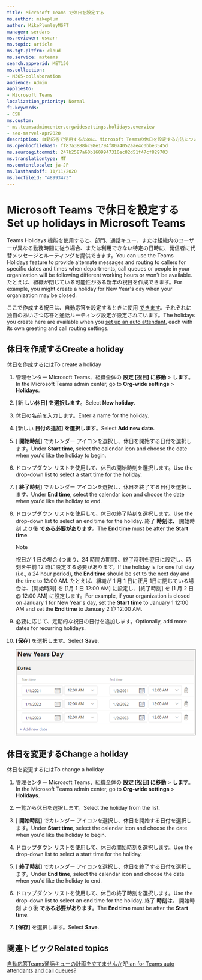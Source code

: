 ```yaml
---
title: Microsoft Teams で休日を設定する
ms.author: mikeplum
author: MikePlumleyMSFT
manager: serdars
ms.reviewer: oscarr
ms.topic: article
ms.tgt.pltfrm: cloud
ms.service: msteams
search.appverid: MET150
ms.collection:
- M365-collaboration
audience: Admin
appliesto:
- Microsoft Teams
localization_priority: Normal
f1.keywords:
- CSH
ms.custom:
- ms.teamsadmincenter.orgwidesettings.holidays.overview
- seo-marvel-apr2020
description: 自動応答で使用するために、Microsoft Teamsの休日を設定する方法について学習します。
ms.openlocfilehash: ff87a3888bc98e1794f8074052aae4c0bbe3545d
ms.sourcegitcommit: 247b2587a60b1609947310ec82d51f47cf829703
ms.translationtype: MT
ms.contentlocale: ja-JP
ms.lasthandoff: 11/11/2020
ms.locfileid: "48993473"
---
```

# <a name="set-up-holidays-in-microsoft-teams"></a><span data-ttu-id="b4472-103">Microsoft Teams で休日を設定する</span><span class="sxs-lookup"><span data-stu-id="b4472-103">Set up holidays in Microsoft Teams</span></span>

<span data-ttu-id="b4472-104">Teams Holidays 機能を使用すると、部門、通話キュー、または組織内のユーザーが異なる勤務時間に従う場合、または利用できない特定の日時に、発信者に代替メッセージとルーティングを提供できます。</span><span class="sxs-lookup"><span data-stu-id="b4472-104">You can use the Teams Holidays feature to provide alternate messages and routing to callers for specific dates and times when departments, call queues or people in your organization will be following different working hours or won't be available.</span></span> <span data-ttu-id="b4472-105">たとえば、組織が閉じている可能性がある新年の祝日を作成できます。</span><span class="sxs-lookup"><span data-stu-id="b4472-105">For example, you might create a holiday for New Year's day when your organization may be closed.</span></span>

<span data-ttu-id="b4472-106">ここで作成する祝日は、自動応答を設定するときに使用 [できます](create-a-phone-system-auto-attendant.md)。それぞれに独自のあいさつ応答と通話ルーティング設定が設定されています。</span><span class="sxs-lookup"><span data-stu-id="b4472-106">The holidays you create here are available when you [set up an auto attendant](create-a-phone-system-auto-attendant.md), each with its own greeting and call routing settings.</span></span>

## <a name="create-a-holiday"></a><span data-ttu-id="b4472-107">休日を作成する</span><span class="sxs-lookup"><span data-stu-id="b4472-107">Create a holiday</span></span>

<span data-ttu-id="b4472-108">休日を作成するには</span><span class="sxs-lookup"><span data-stu-id="b4472-108">To create a holiday</span></span>

1. <span data-ttu-id="b4472-109">管理センター Microsoft Teams、組織全体の **設定 [祝日] に移動**  >  **します**。</span><span class="sxs-lookup"><span data-stu-id="b4472-109">In the Microsoft Teams admin center, go to **Org-wide settings** > **Holidays**.</span></span>

2. <span data-ttu-id="b4472-110">[新 **しい休日] を選択します**。</span><span class="sxs-lookup"><span data-stu-id="b4472-110">Select **New holiday**.</span></span>

3. <span data-ttu-id="b4472-111">休日の名前を入力します。</span><span class="sxs-lookup"><span data-stu-id="b4472-111">Enter a name for the holiday.</span></span>

4. <span data-ttu-id="b4472-112">[新しい **日付の追加] を選択します**。</span><span class="sxs-lookup"><span data-stu-id="b4472-112">Select **Add new date**.</span></span>

5. <span data-ttu-id="b4472-113">[ **開始時刻]** でカレンダー アイコンを選択し、休日を開始する日付を選択します。</span><span class="sxs-lookup"><span data-stu-id="b4472-113">Under **Start time**, select the calendar icon and choose the date when you'd like the holiday to begin.</span></span>

6. <span data-ttu-id="b4472-114">ドロップダウン リストを使用して、休日の開始時刻を選択します。</span><span class="sxs-lookup"><span data-stu-id="b4472-114">Use the drop-down list to select a start time for the holiday.</span></span>

7. <span data-ttu-id="b4472-115">[ **終了時刻]** でカレンダー アイコンを選択し、休日を終了する日付を選択します。</span><span class="sxs-lookup"><span data-stu-id="b4472-115">Under **End time**, select the calendar icon and choose the date when you'd like the holiday to end.</span></span>

8. <span data-ttu-id="b4472-116">ドロップダウン リストを使用して、休日の終了時刻を選択します。</span><span class="sxs-lookup"><span data-stu-id="b4472-116">Use the drop-down list to select an end time for the holiday.</span></span> <span data-ttu-id="b4472-117">終了 **時刻は、** 開始時刻 より後 **である必要があります**。</span><span class="sxs-lookup"><span data-stu-id="b4472-117">The **End time** must be after the **Start time**.</span></span>  

   > [!NOTE]
   > <span data-ttu-id="b4472-118">祝日が 1 日の場合 (つまり、24 時間の期間)、終了時刻を翌日に設定し、時刻を午前 12 時に設定する必要があります。</span><span class="sxs-lookup"><span data-stu-id="b4472-118">If the holiday is for one full day (i.e., a 24 hour period), the **End time** should be set to the next day and the time to 12:00 AM.</span></span> <span data-ttu-id="b4472-119">たとえば、組織が 1 月 1 日に正月 1日に閉じている場合は、[開始時刻] を [1月 1 日 12:00 AM] に設定し、[終了時刻] を [1 月 2 日 @ 12:00 AM] に設定します。</span><span class="sxs-lookup"><span data-stu-id="b4472-119">For example, if your organization is closed on January 1 for New Year's day, set the **Start time** to January 1 12:00 AM and set the **End time** to January 2 @ 12:00 AM.</span></span>

9. <span data-ttu-id="b4472-120">必要に応じて、定期的な祝日の日付を追加します。</span><span class="sxs-lookup"><span data-stu-id="b4472-120">Optionally, add more dates for recurring holidays.</span></span>

10. <span data-ttu-id="b4472-121">**[保存]** を選択します。</span><span class="sxs-lookup"><span data-stu-id="b4472-121">Select **Save**.</span></span>

    ![3 年間設定された日付を含む休日のユーザー インターフェイスのスクリーンショット](media/holidays-set-up.png)

## <a name="change-a-holiday"></a><span data-ttu-id="b4472-123">休日を変更する</span><span class="sxs-lookup"><span data-stu-id="b4472-123">Change a holiday</span></span>

<span data-ttu-id="b4472-124">休日を変更するには</span><span class="sxs-lookup"><span data-stu-id="b4472-124">To change a holiday</span></span>

1. <span data-ttu-id="b4472-125">管理センター Microsoft Teams、組織全体の **設定 [祝日] に移動**  >  **します**。</span><span class="sxs-lookup"><span data-stu-id="b4472-125">In the Microsoft Teams admin center, go to **Org-wide settings** > **Holidays**.</span></span>

2. <span data-ttu-id="b4472-126">一覧から休日を選択します。</span><span class="sxs-lookup"><span data-stu-id="b4472-126">Select the holiday from the list.</span></span>

3. <span data-ttu-id="b4472-127">[ **開始時刻]** でカレンダー アイコンを選択し、休日を開始する日付を選択します。</span><span class="sxs-lookup"><span data-stu-id="b4472-127">Under **Start time**, select the calendar icon and choose the date when you'd like the holiday to begin.</span></span>

4. <span data-ttu-id="b4472-128">ドロップダウン リストを使用して、休日の開始時刻を選択します。</span><span class="sxs-lookup"><span data-stu-id="b4472-128">Use the drop-down list to select a start time for the holiday.</span></span>

5. <span data-ttu-id="b4472-129">[ **終了時刻]** でカレンダー アイコンを選択し、休日を終了する日付を選択します。</span><span class="sxs-lookup"><span data-stu-id="b4472-129">Under **End time**, select the calendar icon and choose the date when you'd like the holiday to end.</span></span> 

6. <span data-ttu-id="b4472-130">ドロップダウン リストを使用して、休日の終了時刻を選択します。</span><span class="sxs-lookup"><span data-stu-id="b4472-130">Use the drop-down list to select an end time for the holiday.</span></span> <span data-ttu-id="b4472-131">終了 **時刻は、** 開始時刻 より後 **である必要があります**。</span><span class="sxs-lookup"><span data-stu-id="b4472-131">The **End time** must be after the **Start time**.</span></span>  

7. <span data-ttu-id="b4472-132">**[保存]** を選択します。</span><span class="sxs-lookup"><span data-stu-id="b4472-132">Select **Save**.</span></span>

## <a name="related-topics"></a><span data-ttu-id="b4472-133">関連トピック</span><span class="sxs-lookup"><span data-stu-id="b4472-133">Related topics</span></span>

<span data-ttu-id="b4472-134">[自動応答Teams通話キューの計画を立てませんか](plan-auto-attendant-call-queue.md)?</span><span class="sxs-lookup"><span data-stu-id="b4472-134">[Plan for Teams auto attendants and call queues](plan-auto-attendant-call-queue.md)?</span></span>

